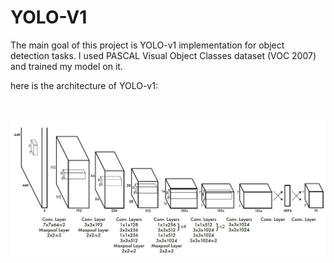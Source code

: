 # YOLO-V1

The main goal of this project is YOLO-v1 implementation for object detection tasks. I used PASCAL Visual Object Classes dataset (VOC 2007) and trained my model on it. 

here is the architecture of YOLO-v1:

<br />




![alt text](architecture.png "architecture")